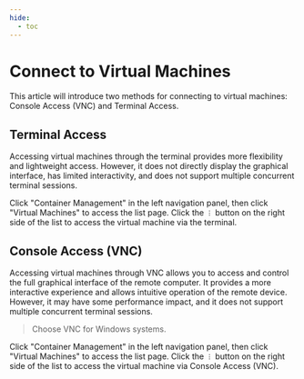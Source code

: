 ```yaml
---
hide:
  - toc
---
```


# Connect to Virtual Machines

This article will introduce two methods for connecting to virtual machines: Console Access (VNC) and Terminal Access.

## Terminal Access

Accessing virtual machines through the terminal provides more flexibility and lightweight access. However, it does not directly display the graphical interface, has limited interactivity, and does not support multiple concurrent terminal sessions.

Click "Container Management" in the left navigation panel, then click "Virtual Machines" to access the list page. Click the `︙` button on the right side of the list to access the virtual machine via the terminal.

## Console Access (VNC)

Accessing virtual machines through VNC allows you to access and control the full graphical interface of the remote computer. It provides a more interactive experience and allows intuitive operation of the remote device. However, it may have some performance impact, and it does not support multiple concurrent terminal sessions.

> Choose VNC for Windows systems.

Click "Container Management" in the left navigation panel, then click "Virtual Machines" to access the list page. Click the `︙` button on the right side of the list to access the virtual machine via Console Access (VNC).
